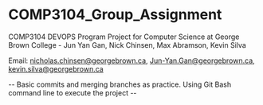# COMP3104_Group_Assignment
COMP3104 DEVOPS Program Project for Computer Science at George Brown College - 
Jun Yan Gan, Nick Chinsen, Max Abramson, Kevin Silva

Email: nicholas.chinsen@georgebrown.ca, Jun-Yan.Gan@georgebrown.ca, kevin.silva@georgebrown.ca

-- Basic commits and merging branches as practice. Using Git Bash command line to execute the project --
